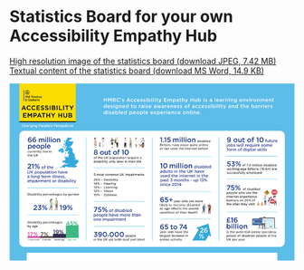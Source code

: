 
# Statistics Board for your own Accessibility Empathy Hub

[High resolution image of the statistics board (download JPEG, 7.42 MB)](HMRC-AccessiblityEmpathyHub-StatsBoard%20%28High%20Resolution%207.42%20MB%29.jpg)  
[Textual content of the statistics board (download MS Word, 14.9 KB)](HMRC-AccessibilityEmpathyHub-StatsBoard%20%28MS%20Word%2014.9%20KB%29.docx)

![a HM Revenue &amp; Customs Accessibility Empathy Hub branded statistics board](../../assets/images/resources/stats-board-preview.jpg)

